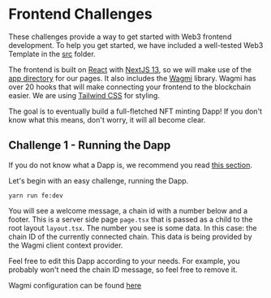 # Frontend Challenges

These challenges provide a way to get started with Web3 frontend development. To help you get started, we have included a well-tested Web3 Template in the [src](./src/) folder.  

The frontend is built on [React](https://reactjs.org/docs/getting-started.html) with [NextJS 13](https://nextjs.org/blog/next-13#new-app-directory-beta), so we will make use of the [app directory](./src/app/) for our pages. It also includes the [Wagmi](https://wagmi.sh/docs/getting-started) library. Wagmi has over 20 hooks that will make connecting your frontend to the blockchain easier. We are using [Tailwind CSS](https://tailwindcss.com/docs/installation) for styling.

The goal is to eventually build a full-fletched NFT minting Dapp! If you don't know what this means, don't worry, it will all become clear.

## Challenge 1 - Running the Dapp

If you do not know what a Dapp is, we recommend you read [this section](https://ethereum.org/en/developers/docs/dapps/).

Let's begin with an easy challenge, running the Dapp.

```yarn run fe:dev``` 

You will see a welcome message, a chain id with a number below and a footer. 
This is a server side page `page.tsx` that is passed as a child to the root layout `layout.tsx`. The number you see is some data. In this case: the chain ID of the currently connected chain. This data is being provided by the Wagmi client context provider. 

Feel free to edit this Dapp according to your needs. For example, you probably won't need the chain ID message, so feel free to remove it. 

Wagmi configuration can be found [here](./src/libs/wagmi.ts)


